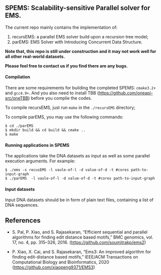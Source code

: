 ## SPEMS: Scalability-sensitive Parallel solver for EMS.

The current repo mainly contains the implementation of:
1. recursEMS:  a parallel EMS solver build upon a recursion tree model;
2. parEMS: EMS Solver with Introducing Concurrent Data Structure.

__Note that, this repo is still under construction and it may not work well for all other real-world datasets.__

__Please feel free to contact us if you find there are any bugs.__

#### Compilation

There are some requirements for building the completed SPEMS: `cmake3.2+` and `gcc4.9+`.
And you also need to install TBB (https://github.com/oneapi-src/oneTBB) before you complie the codes.

To compile recursEMS, just run `make` in the `./recursEMS` directory;

To compile parEMS, you may use the following commands:
```
$ cd ./parEMS
$ mkdir build && cd build && cmake ..
$ make
``` 

#### Running applications in SPEMS

The applications take the DNA datasets as input as well as some parallel execution arguments. For example:

```
$ ./ems -s recusEMS -l vaule-of-l -d value-of-d -t #cores path-to-input-graph
$ ./parEMS  -l vaule-of-l -d value-of-d -t #cores path-to-input-graph
``` 

#### Input datasets

Input DNA datasets should be in form of plain text files, containing a list of DNA sequences.

## References

- S. Pal, P. Xiao, and S. Rajasekaran, “Efficient sequential and parallel algorithms for finding edit distance based motifs,” BMC genomics, vol. 17, no. 4, pp. 315–326, 2016. 
(https://github.com/soumitrakp/ems2)

- P. Xiao, X. Cai, and S. Rajasekaran, “Ems3: An improved algorithm for finding edit-distance based motifs,” IEEE/ACM Transactions on Computational Biology and Bioinformatics, 2020 
(https://github.com/xiaopeng9371/EMS3)
